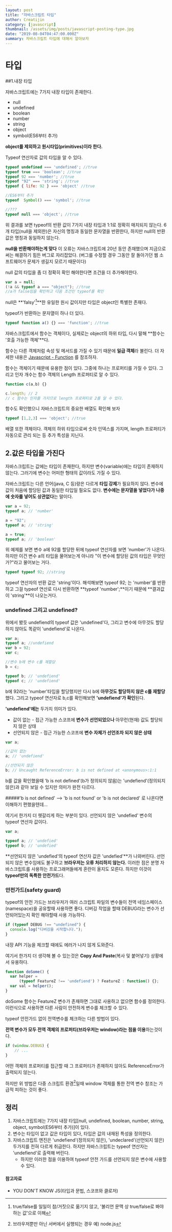 ```yaml
---
layout: post
title: "자바스크립트 타입"
author: Creatijin
category: [javascript]
thumbnail: /assets/img/posts/javascript-posting-type.jpg
date: "2019-08-04T04:47:00.000Z"
summary: 자바스크립트 타입에 대해서 알아보자
---
```

# 타입

##1.내장 타입

자바스크립트에는 7가지 내장 타입이 존재한다.

- null
- undefined
- boolean
- number
- string
- object
- symbol(ES6부터 추가)

**object를 제외하고 원시타입(primitives)이라 한다.**



Typeof 연산자로 값의 타입을 알 수 있다.

~~~javascript
typeof undefined === 'undefined'; //true
typeof true === 'boolean'; //true
typeof 92 === 'number'; //true
typeof "92" === 'string'; //true
typeof { life: 92 } === 'object' //true

//ES6부터 추가
typeof  Symbol() === 'symbol'; //true

//???
typeof null === 'object'; //true
~~~

위 결과를 보면 typeof의 반환 값이 7가지 내장 타입과 1:1로 정확히 매치되지 않는다. 6개 타입(null을 제외한)은 자신의 명칭과 동일한 문자열을 반환한다, 하지만 null의 반환 값은 명칭과 동일하지 않는다.

**null을 반환해야하는게 맞다** 이 오류는 자바스크립트에 20년 동안 존재했으며 지금으로써는 해결하기 힘든 버그로 자리잡았다. (버그를 수정할 경우 그동안 잘 돌아가던 웹 소프트웨어가 문제가 생길지 모르기 때문이다)



null 값의 타입을 좀 더 정확히 확인 해야한다면 조건을 더 추가해야한다.

~~~~javascript
var a = null;
(!a && typeof a === "object"); //true
//a가 false임을 확인하고 다음 조건인 typeof를 확인
~~~~

null은 **'falsy'[^1]**한 유일한 원시 값이지만 타입은 object인 특별한 존재다.

[^1]:true/false를 일일이 참/거짓으로 옮기지 않고, '불리언 문맥 상 true/false로 봐야하는 값'으로 이해



typeof가 반환하는 문자열이 하나 더 있다.

~~~javascript
typeof function a() {} === 'function'; //true
~~~

자바스크립트에서 함수는 객체이다, 실제로는 object의 하위 타입, 다시 말해  **함수는 '호출 가능한 객체'**다.

함수는 다른 객체처럼 속성 및 메서드를 가질 수 있기 때문에 **일급 객체**라 불린다. 더 자세한 내용은 [Javascript - Function](https://creatijin.netlify.com/basic/함수/) 를 참조하자.

함수는 객체이기 때문에 유용한 점이 있다. 그중에 하나는 프로퍼티를 가질 수 있다. 그리고 인자 개수는 함수 객체의 Length 프로퍼티로 알 수 있다.

~~~~javascript
function c(a,b) {}

c.length; // 2
// c 함수는 인자를 가지므로 length 프로퍼티로 2를 알 수 있다.
~~~~

함수도 확인했으니 자바스크립트의 중요한 배열도 확인해 보자

~~~javascript
typeof [1,2,3] === 'object'; //true
~~~

배열 또한 객체이다. 객체의 하위 타입으로써 숫자 인덱스를 가지며, length 프로퍼티가 자동으로 관리 되는 등 추가 특성을 지닌다.



## 2.값은 타입을 가진다

자바스크립트는 값에는 타입이 존재한다, 하지만 변수(variable)에는 타입이 존재하지 않는다. 그러기에 변수는 어떠한 형태의 값이라도 가질 수 있다.

자바스크립트는 다른 언어(java, C 등)랑은 다르게 **타입 강제**가 필요하지 않다. 변수에 값이 처음에 할당된 값과 동일한 타입일 필요도 없다. **변수에는 문자열을 넣었다가 나중에 숫자를 넣어도 상관없다**는 말이다.

~~~javascript
var a = 92;
typeof a; // 'number'

a = "92";
typeof a; // 'string'

a = true;
typeof a; // 'boolean'
~~~

위 예제를 보면 변수 a에 92를 할당한 뒤에 typeof 연산자를 보면 'number'가 나온다. 하지만 이건 변수 a의 타입을 물어보는게 아니라 "이 변수에 할당된 값의 타입은 무엇인가?"라고 물어보는 거다.

~~~javascript
typeof typeof 92; //string
~~~

typeof 연산자의 반환 값은 'string'이다. 해석해보면 typeof 92; 는 'number'를 반환하고 그걸 typeof 연산로 다시 반환하면 **typeof 'number';**이기 때문에 **결과값이 'string'**이 나오는거다.



### undefined 그리고 undefined?

위에서 봤듯 undefiend의 typeof 값은 'undefined'다, 그리고 변수에 아무것도 할당 하지 않아도 똑같이 'undefiend'로 나온다.

~~~javascript
var a;
typeof a; //undefiend
var b = 92;
var c;

//변수 b에 변수 c를 재할당
b = c;

typeof b; // 'undefiend'
typeof c; // 'undefiend'
~~~

b에 92라는 'number'타입을 할당했지만 다시 b에 **아무것도 할당하지 않은 c를 재할당**했다. 그리고 typeof 연산자로 b,c를 확인해보면 **'undefiend'가 확인**된다.

**'undefiend'에는** 두가지 의미가 있다.

- 값이 없는 - 접근 가능한 스코프에 **변수가 선언되었으나** 아무런(현재) 값도 할당되지 않은 상태
- 선언되지 않은 - 접근 가능한 스코프에 **변수 자체가 선언조차 되지 않은 상태**

~~~javascript
var a;

//값이 없는
a; // 'undefiend'

//선언되지 않은
b; // Uncaught ReferenceError: b is not defined at <anonymous>:1:1
~~~

b를 값을 확인했을때 'b is not defined'(b가 정의되지 않음)는 'undefiend'(정의되지 않은)과 같아 보일 수 있지만 의미가 완전 다르다.

#####'b is not defined' —> 'b is not found' or 'b is not declared' 로 나온다면 이해하기 편했을텐데...

여기서 한가지 더 헷갈리게 하는 부분이 있다. 선언되지 않은 'undefied' 변수의 typeof 연산자 값이다.

~~~javascript
var a;

typeof a; // 'undefied'
typeof b; // 'undefied'
~~~

**선언되지 않은 'undefied'의 typeof 연산자 값은 'undefied'**가 나와버린다. 선언되지 않은 변수임에도 불구하고 **브라우저는 오류 처리하지 않는다.** 이러한 점은 분명 자바스크립트를 사용하는 프로그래머들에게 혼란이 올지도 모른다. 하지만 이것이 **typeof만의 독특한 안전가드**다.



### 안전가드(safety guard)

typeof의 안전 가드는 브라우저가 여러 스크립트 파일의 변수들이 전역 네임스페이스(namespace)을 공유할때 사용하면 좋다. 디버깅 작업을 할때 DEBUG라는 변수가 선언되어있는지 확인 해야할때 사용 가능하다.

~~~javascript
if (typeof DEBUG !== "undefined") {
  console.log("디버깅을 시작합니다.");
}
~~~

내장 API 기능을 체크할 때에도 에러가 나지 않게 도와준다.



여기서 한가지 더 생각해 볼 수 있는것은 **Copy And Paste**(복사 및 붙어넣기) 상황에서 유용하다.

~~~javascript
function doSome() {
  var helper =
      (typeof FeatureZ !== 'undefiend') ? FeatureZ : function() {};
  var val = helper();
}
~~~

doSome 함수는 FeatureZ 변수가 존재하면 그대로 사용하고 없으면 함수를 정의한다. 이런식으로 사용하면 다른 사람이 안전하게 변수를 체크할 수 있다.



typeof  안전가드 없이 전역변수를 체크하는 다른 방법이 있다.

**전역 변수가 모두 전역 객체의 프로퍼티(브라우저는 window)라는 점을 이용**하는것이다.

~~~javascript
if (window.DEBUG) {
 	// ...
}
~~~

어떤 객체의 프로퍼티를 접근할 때 그 프로퍼티가 존재하지 않아도 ReferenceError가 출력되지 않는다.

하지만 위 방법은 다중 스크립트 환경[^2]일때 window 객체를 통한 전역 변수 참조는 가급적 피하는 것이 좋다.

[^2]:브라우저뿐만 아닌 서버에서 실행되는 경우 예) node.js



## 정리

1. 자바스크립트에는 7가지 내장 타입[null, undefined, boolean, number, string, object, symbol(ES6부터 추가)]이 있다.
2. 변수는 타입이 없고 값은 타입이 있다, 타입은 값의 내재된 특성을 정의한다.
3. 자바스크립트 엔진은 'undefiend'(정의되지 않은), 'undeclared'(선언되지 않은) 두가지를 전혀 다르게 취급한다. 하지만 자바스크립트는 typeof 연산자는 'undefiend'로 출력해 버린다.
   - 하지만 이러한 점을 이용하여 typeof 안전 가드를 선언되지 않은 변수에 사용할 수 있다.



#### 참고자료

- YOU DON'T KNOW JS(타입과 문법, 스코프와 클로저)